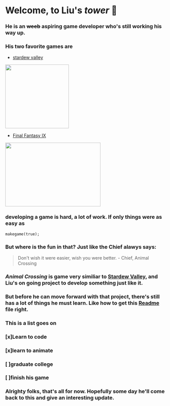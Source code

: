 # Welcome, to Liu's *tower* 	:tokyo_tower:
### He is an ~~weeb~~ aspiring game developer who's still working his way up.
### His two favorite games are
- [stardew valley](https://www.stardewvalley.net/) 

<img src="https://image.api.playstation.com/cdn/UP2456/CUSA06840_00/0WuZecPtRr7aEsQPv2nJqiPa2ZvDOpYm.png" width="200" height="200">

- [Final Fantasy IX](https://square-enix-games.com/en_US/games/final-fantasy-ix)
  
<img src="https://i.ytimg.com/vi/5XRB3bxC47M/maxresdefault.jpg" width="300" height ="200">

### developing a game is hard, a lot of work. If only things were as easy as
```
makegame(true);
```
### But where is the fun in that? Just like the Chief alawys says:
>Don't wish it were easier, wish you were better. - Chief, Animal Crossing
### *Animal Crossing* is game very similiar to [Stardew Valley](4), and Liu's on going project to develop something just like it.

### But before he can move forward with that project, there's still has a lot of things he must learn. Like how to get this [Readme](README.md) file right.




### This is a list goes on
### [x]Learn to code
### [x]learn to animate
### [ ]graduate college
### [ ]finish his game

### Alrighty folks, that's all for now. Hopefully some day he'll come back to this and give an interesting update.